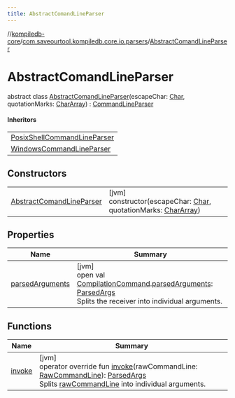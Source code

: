 ```yaml
---
title: AbstractComandLineParser
---
```

//[kompiledb-core](../../../index.html)/[com.saveourtool.kompiledb.core.io.parsers](../index.html)/[AbstractComandLineParser](index.html)



# AbstractComandLineParser

abstract class [AbstractComandLineParser](index.html)(escapeChar: [Char](https://kotlinlang.org/api/latest/jvm/stdlib/kotlin/-char/index.html), quotationMarks: [CharArray](https://kotlinlang.org/api/latest/jvm/stdlib/kotlin/-char-array/index.html)) : [CommandLineParser](../../com.saveourtool.kompiledb.core.io/-command-line-parser/index.html)

#### Inheritors


| |
|---|
| [PosixShellCommandLineParser](../-posix-shell-command-line-parser/index.html) |
| [WindowsCommandLineParser](../-windows-command-line-parser/index.html) |


## Constructors


| | |
|---|---|
| [AbstractComandLineParser](-abstract-comand-line-parser.html) | [jvm]<br>constructor(escapeChar: [Char](https://kotlinlang.org/api/latest/jvm/stdlib/kotlin/-char/index.html), quotationMarks: [CharArray](https://kotlinlang.org/api/latest/jvm/stdlib/kotlin/-char-array/index.html)) |


## Properties


| Name | Summary |
|---|---|
| [parsedArguments](../../com.saveourtool.kompiledb.core.io/-command-line-parser/parsed-arguments.html) | [jvm]<br>open val [CompilationCommand](../../com.saveourtool.kompiledb.core/-compilation-command/index.html).[parsedArguments](../../com.saveourtool.kompiledb.core.io/-command-line-parser/parsed-arguments.html): [ParsedArgs](../../com.saveourtool.kompiledb.core.io/index.html#1743527040%2FClasslikes%2F-204370792)<br>Splits the receiver into individual arguments. |


## Functions


| Name | Summary |
|---|---|
| [invoke](invoke.html) | [jvm]<br>operator override fun [invoke](invoke.html)(rawCommandLine: [RawCommandLine](../../com.saveourtool.kompiledb.core.io/index.html#1075615255%2FClasslikes%2F-204370792)): [ParsedArgs](../../com.saveourtool.kompiledb.core.io/index.html#1743527040%2FClasslikes%2F-204370792)<br>Splits [rawCommandLine](invoke.html) into individual arguments. |

